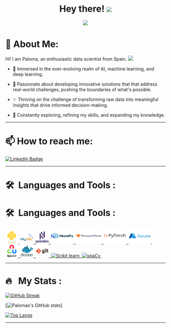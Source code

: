 <h1 align="center">Hey there! <img src="https://media.giphy.com/media/hvRJCLFzcasrR4ia7z/giphy.gif" width="40"></h1>


<p align="center"><img src="https://media.giphy.com/media/v1.Y2lkPTc5MGI3NjExMXVlajVoM2xkaTdrMmNzdmVwNHZtODE4YmhjcHkybGg4NHp2cGZjMSZlcD12MV9pbnRlcm5hbF9naWZfYnlfaWQmY3Q9Zw/JFsJ35j8Zi4q789gdy/giphy.gif" width="500"/></p>



# 💫 About Me:

Hi! I am Paloma, an enthusiastic data scientist from Spain. <img src="https://media.giphy.com/media/WUlplcMpOCEmTGBtBW/giphy.gif" width="30">

- 🤖 Immersed in the ever-evolving realm of AI, machine learning, and deep learning.

- 🚀 Passionate about developing innovative solutions that that address real-world challenges, pushing the boundaries of what's possible.

- ✨ Thriving on the challenge of transforming raw data into meaningful insights that drive informed decision-making.

- 🌱 Constantly exploring, refining my skills, and expanding my knowledge.

---


# 📫 How to reach me:
<p align="left">
<a href="https://www.linkedin.com/in/paloma-garcia-data-science/"><img src="https://img.shields.io/badge/LinkedIn-blue?style=for-the-badge&logo=linkedin&logoColor=white" alt="LinkedIn Badge"></a>
</p>

---

# 🛠 &nbsp;Languages and Tools :

# 🛠 &nbsp;Languages and Tools :

<p>
<a href="https://babeljs.io/" target="_blank" rel="noreferrer"> <img src="https://github.com/devicons/devicon/blob/master/icons/python/python-plain-wordmark.svg" title="Python" alt="JPython" width="40" height="40"/>&nbsp;</a> <a href="https://www.python.org//" target="_blank" rel="noreferrer"> <img src="https://github.com/devicons/devicon/blob/master/icons/mysql/mysql-original-wordmark.svg" title="MySQL" alt="MySQL"  width="40" height="40"/>&nbsp; </a> <a href="https://pandas.pydata.org//" target="_blank" rel="noreferrer"> <img src="https://github.com/devicons/devicon/blob/master/icons/pandas/pandas-original-wordmark.svg" title="Pandas" alt="Pandas"  width="40" height="40"/>&nbsp; </a> <a href="https://numpy.org//" target="_blank" rel="noreferrer"> <img src="https://github.com/devicons/devicon/blob/master/icons/numpy/numpy-original-wordmark.svg" title="Numpy" alt="Numpy"  width="70" height="50"/>&nbsp; </a> <a href="https://www.tensorflow.org//" target="_blank" rel="noreferrer"> <img src="https://github.com/devicons/devicon/blob/master/icons/tensorflow/tensorflow-original-wordmark.svg" title="Tensorflow" alt="Tensorflow"  width="80" height="50"/>&nbsp; </a> <a href="https://pytorch.org//" target="_blank" rel="noreferrer"> <img src="https://github.com/devicons/devicon/blob/master/icons/pytorch/pytorch-original-wordmark.svg"  title="Pytorch" alt="Pytorch" width="70" height="50"/>&nbsp; </a> <a href="https://azure.microsoft.com//" target="_blank" rel="noreferrer"> <img src="https://github.com/devicons/devicon/blob/master/icons/azure/azure-original-wordmark.svg" title="Azure" alt="Azure" width="70" height="50">&nbsp; </a> <a href="https://opencv.org//" target="_blank" rel="noreferrer"> <img src="https://github.com/devicons/devicon/blob/master/icons/opencv/opencv-original-wordmark.svg" title="OpenCV" alt="OpenCV"  width="40" height="40"/>&nbsp; </a> <a href="https://www.docker.com//" target="_blank" rel="noreferrer"> <img src="https://github.com/devicons/devicon/blob/master/icons/docker/docker-original-wordmark.svg" title="docker"  alt="docker" width="40" height="40"/>&nbsp; </a> <a href="https://git-scm.com//" target="_blank" rel="noreferrer"> <img src="https://github.com/devicons/devicon/blob/master/icons/git/git-original-wordmark.svg" title="Git" alt="Git" width="40" height="40"/>&nbsp; </a> <a href="https://scikit-learn.org/" target="_blank" rel="noreferrer"> <img src="https://scikit-learn.org/stable/_static/scikit-learn-logo-small.png" title="Scikit learn" alt="Scikit learn" width="60" height="30"/>&nbsp; </a> <a href="https://spacy.io//" target="_blank" rel="noreferrer"> <img src="https://upload.wikimedia.org/wikipedia/commons/8/88/SpaCy_logo.svg" title="spaCy" alt="spaCy" width="50" height="30"/>&nbsp; </a>
</p>


---

# 🔥 &nbsp; My Stats :
[![GitHub Streak](http://github-readme-streak-stats.herokuapp.com?user=PalomaGGC&theme=dark&background=000000)](https://git.io/streak-stats)

[![Palomas's GitHub stats](https://github-readme-stats.vercel.app/api?username=PalomaGGC&show_icons=true&theme=radical)]

[![Top Langs](https://github-readme-stats.vercel.app/api/top-langs/?username=PalomaGGC&layout=compact&theme=vision-friendly-dark)](https://github.com/anuraghazra/github-readme-stats)




---


<p align="center"><img src="https://komarev.com/ghpvc/?username=PalomaGGC&style=flat-square&color=blue" alt=""></p>





